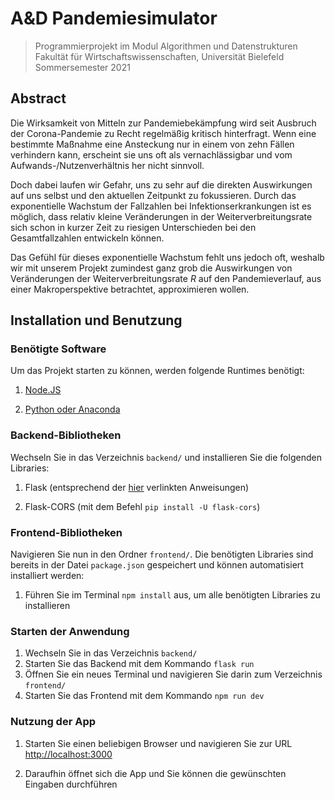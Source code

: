 # A&D Pandemiesimulator

> Programmierprojekt im Modul Algorithmen und Datenstrukturen  
> Fakultät für Wirtschaftswissenschaften, Universität Bielefeld  
> Sommersemester 2021

## Abstract

Die Wirksamkeit von Mitteln zur Pandemiebekämpfung wird seit Ausbruch der Corona-Pandemie zu Recht regelmäßig kritisch hinterfragt. Wenn eine bestimmte Maßnahme eine Ansteckung nur in einem von zehn Fällen verhindern kann, erscheint sie uns oft als vernachlässigbar und vom Aufwands-/Nutzenverhältnis her nicht sinnvoll.

Doch dabei laufen wir Gefahr, uns zu sehr auf die direkten Auswirkungen auf uns selbst und den aktuellen Zeitpunkt zu fokussieren. Durch das exponentielle Wachstum der Fallzahlen bei Infektionserkrankungen ist es möglich, dass relativ kleine Veränderungen in der Weiterverbreitungsrate sich schon in kurzer Zeit zu riesigen Unterschieden bei den Gesamtfallzahlen entwickeln können.

Das Gefühl für dieses exponentielle Wachstum fehlt uns jedoch oft, weshalb wir mit unserem Projekt zumindest ganz grob die Auswirkungen von Veränderungen der Weiterverbreitungsrate $R$ auf den Pandemieverlauf, aus einer Makroperspektive betrachtet, approximieren wollen.

## Installation und Benutzung

### Benötigte Software

Um das Projekt starten zu können, werden folgende Runtimes benötigt:

1.  [Node.JS](https://nodejs.org/en/)

2.  [Python oder Anaconda](https://www.python.org/)

### Backend-Bibliotheken

Wechseln Sie in das Verzeichnis `backend/` und installieren Sie die folgenden Libraries:

1.  Flask (entsprechend der [hier](https://flask.palletsprojects.com/en/2.0.x/installation/) verlinkten Anweisungen)

2.  Flask-CORS (mit dem Befehl `pip install -U flask-cors`)

### Frontend-Bibliotheken

Navigieren Sie nun in den Ordner `frontend/`. Die benötigten Libraries sind bereits in der Datei `package.json` gespeichert und können automatisiert installiert werden:

1.  Führen Sie im Terminal `npm install` aus, um alle benötigten Libraries zu installieren

### Starten der Anwendung

1.  Wechseln Sie in das Verzeichnis `backend/`
2.  Starten Sie das Backend mit dem Kommando `flask run`
3.  Öffnen Sie ein neues Terminal und navigieren Sie darin zum Verzeichnis `frontend/`
4.  Starten Sie das Frontend mit dem Kommando `npm run dev`

### Nutzung der App

1.  Starten Sie einen beliebigen Browser und navigieren Sie zur URL [http://localhost:3000](http://localhost:3000)

2.  Daraufhin öffnet sich die App und Sie können die gewünschten
    Eingaben durchführen



